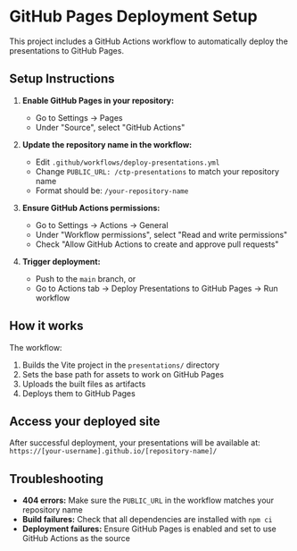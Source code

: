 # GitHub Pages Deployment Setup

This project includes a GitHub Actions workflow to automatically deploy the presentations to GitHub Pages.

## Setup Instructions

1. **Enable GitHub Pages in your repository:**
   - Go to Settings → Pages
   - Under "Source", select "GitHub Actions"

2. **Update the repository name in the workflow:**
   - Edit `.github/workflows/deploy-presentations.yml`
   - Change `PUBLIC_URL: /ctp-presentations` to match your repository name
   - Format should be: `/your-repository-name`

3. **Ensure GitHub Actions permissions:**
   - Go to Settings → Actions → General
   - Under "Workflow permissions", select "Read and write permissions"
   - Check "Allow GitHub Actions to create and approve pull requests"

4. **Trigger deployment:**
   - Push to the `main` branch, or
   - Go to Actions tab → Deploy Presentations to GitHub Pages → Run workflow

## How it works

The workflow:
1. Builds the Vite project in the `presentations/` directory
2. Sets the base path for assets to work on GitHub Pages
3. Uploads the built files as artifacts
4. Deploys them to GitHub Pages

## Access your deployed site

After successful deployment, your presentations will be available at:
`https://[your-username].github.io/[repository-name]/`

## Troubleshooting

- **404 errors:** Make sure the `PUBLIC_URL` in the workflow matches your repository name
- **Build failures:** Check that all dependencies are installed with `npm ci`
- **Deployment failures:** Ensure GitHub Pages is enabled and set to use GitHub Actions as the source